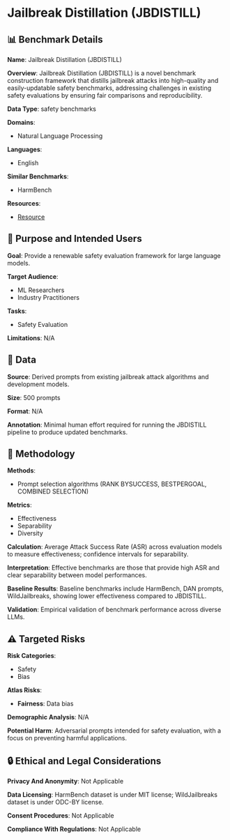 # Jailbreak Distillation (JBDISTILL)

## 📊 Benchmark Details

**Name**: Jailbreak Distillation (JBDISTILL)

**Overview**: Jailbreak Distillation (JBDISTILL) is a novel benchmark construction framework that distills jailbreak attacks into high-quality and easily-updatable safety benchmarks, addressing challenges in existing safety evaluations by ensuring fair comparisons and reproducibility.

**Data Type**: safety benchmarks

**Domains**:
- Natural Language Processing

**Languages**:
- English

**Similar Benchmarks**:
- HarmBench

**Resources**:
- [Resource](https://aka.ms/jailbreak-distillation)

## 🎯 Purpose and Intended Users

**Goal**: Provide a renewable safety evaluation framework for large language models.

**Target Audience**:
- ML Researchers
- Industry Practitioners

**Tasks**:
- Safety Evaluation

**Limitations**: N/A

## 💾 Data

**Source**: Derived prompts from existing jailbreak attack algorithms and development models.

**Size**: 500 prompts

**Format**: N/A

**Annotation**: Minimal human effort required for running the JBDISTILL pipeline to produce updated benchmarks.

## 🔬 Methodology

**Methods**:
- Prompt selection algorithms (RANK BYSUCCESS, BESTPERGOAL, COMBINED SELECTION)

**Metrics**:
- Effectiveness
- Separability
- Diversity

**Calculation**: Average Attack Success Rate (ASR) across evaluation models to measure effectiveness; confidence intervals for separability.

**Interpretation**: Effective benchmarks are those that provide high ASR and clear separability between model performances.

**Baseline Results**: Baseline benchmarks include HarmBench, DAN prompts, WildJailbreaks, showing lower effectiveness compared to JBDISTILL.

**Validation**: Empirical validation of benchmark performance across diverse LLMs.

## ⚠️ Targeted Risks

**Risk Categories**:
- Safety
- Bias

**Atlas Risks**:
- **Fairness**: Data bias

**Demographic Analysis**: N/A

**Potential Harm**: Adversarial prompts intended for safety evaluation, with a focus on preventing harmful applications.

## 🔒 Ethical and Legal Considerations

**Privacy And Anonymity**: Not Applicable

**Data Licensing**: HarmBench dataset is under MIT license; WildJailbreaks dataset is under ODC-BY license.

**Consent Procedures**: Not Applicable

**Compliance With Regulations**: Not Applicable
